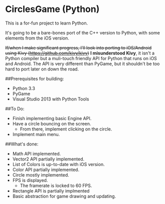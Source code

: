 CirclesGame (Python)
===========

This is a for-fun project to learn Python.

It's going to be a bare-bones port of the C++ version to Python, with some elements from the iOS version.

~~If/when I make significant progress, I'll look into porting to iOS/Android using Kivy (https://github.com/kivy/kivy)~~
**I misunderstood Kivy**, it isn't a Python compiler but a muli-touch friendly API for Python that runs on iOS and Android. The API is very different than PyGame, but it shouldn't be too hard to port later on down the road.

##Prerequisites for building:
* Python 3.3
* PyGame
* Visual Studio 2013 with Python Tools

##To Do:
* Finish implementing basic Engine API.
* Have a circle bouncing on the screen.
	* From there, implement clicking on the circle.
* Implement main menu.

##What's done:
* Math API implemented.
* Vector2 API partially implemented.
* List of Colors is up-to-date with iOS version.
* Color API partially implemented.
* Circle mostly implemented.
* FPS is displayed.
	* The framerate is locked to 60 FPS.
* Rectangle API is partially implmented
* Basic abstraction for game drawing and updating.
